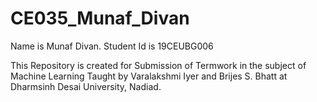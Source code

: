 # CE035_Munaf_Divan

Name is Munaf Divan.
Student Id is 19CEUBG006

This Repository is created for Submission of Termwork in the subject of Machine Learning 
Taught by Varalakshmi Iyer and Brijes S. Bhatt at Dharmsinh Desai University, Nadiad.

